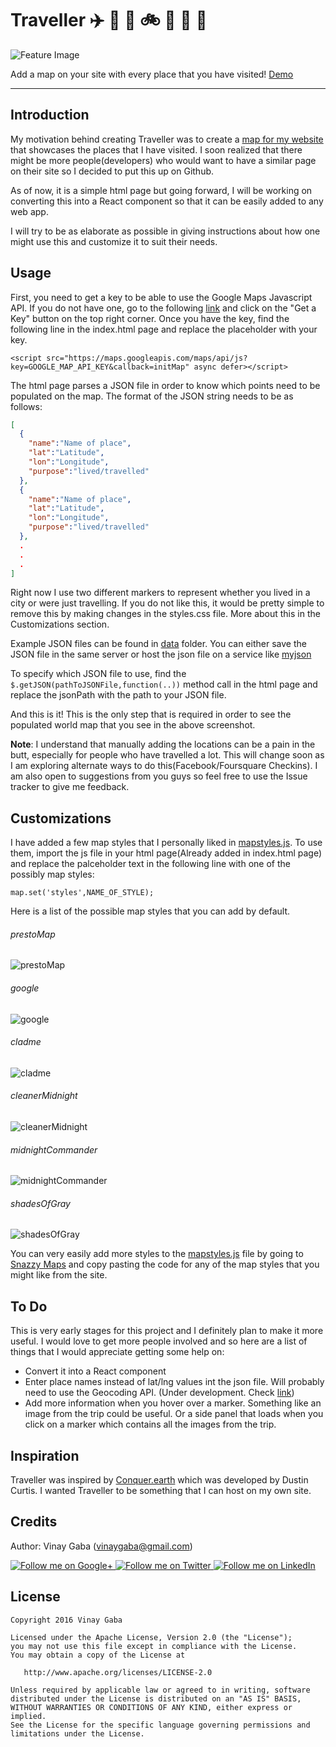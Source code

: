 # Traveller :airplane: :helicopter: :rocket: :bike: :car: :truck: :bus:

![Feature Image](images/FeatureImage.gif)

Add a map on your site with every place that you have visited! [Demo](http://www.vinaygaba.com/traveller/demo.html)

---

Introduction
-----

My motivation behind creating Traveller was to create a [map for my website](http://www.vinaygaba.com/traveller/demo.html) that showcases the places that I have visited. I soon realized that there might be more people(developers) who would want to have a similar page on their site so I decided to put this up on Github.

As of now, it is a simple html page but going forward, I will be working on converting this into a React component so that it can be easily added to any web app.

I will try to be as elaborate as possible in giving instructions about how one might use this and customize it to suit their needs.


Usage
------
First, you need to get a key to be able to use the Google Maps Javascript API. If you do not have one, go to the following [link](https://developers.google.com/maps/documentation/javascript/) and click on the "Get a Key" button on the top right corner. Once you have the key, find the following line in the index.html page and replace the placeholder with your key.
```
<script src="https://maps.googleapis.com/maps/api/js?key=GOOGLE_MAP_API_KEY&callback=initMap" async defer></script>
```

The html page parses a JSON file in order to know which points need to be populated on the map. The format of the JSON string needs to be as follows:

```JSON
[
  {
    "name":"Name of place",
    "lat":"Latitude",
    "lon":"Longitude",
    "purpose":"lived/travelled"
  },
  {
    "name":"Name of place",
    "lat":"Latitude",
    "lon":"Longitude",
    "purpose":"lived/travelled"
  },
  .
  .
  .
]
```
Right now I use two different markers to represent whether you lived in a city or were just travelling. If you do not like this, it would be pretty simple to remove this by making changes in the styles.css file. More about this in the Customizations section.

Example JSON files can be found in [data](data/) folder.
You can either save the JSON file in the same server or host the json file on a service like [myjson](http://myjson.com)

To specify which JSON file to use, find the ```$.getJSON(pathToJSONFile,function(..))``` method call in the html page and replace the jsonPath with the path to your JSON file.

And this is it! This is the only step that is required in order to see the populated world map that you see in the above screenshot.

<b>Note</b>: I understand that manually adding the locations can be a pain in the butt, especially for people who have travelled a lot. This will change soon as I am exploring alternate ways to do this(Facebook/Foursquare Checkins). I am also open to suggestions from you guys so feel free to use the Issue tracker to give me feedback.

Customizations
-----

I have added a few map styles that I personally liked in [mapstyles.js](js/mapstyles.js). To use them, import the js file in your html page(Already added in index.html page) and replace the palceholder text in the following line with one of the possibly map styles:

```
map.set('styles',NAME_OF_STYLE);
```

Here is a list of the possible map styles that you can add by default.

###### prestoMap

![prestoMap](images/prestoMap.png)

###### google

![google](images/google.png)

###### cladme

![cladme](images/cladme.png)

###### cleanerMidnight

![cleanerMidnight](images/cleanerMidnight.png)

###### midnightCommander

![midnightCommander](images/midnightCommander.png)

###### shadesOfGray

![shadesOfGray](images/shadesOfGray.png)



You can very easily add more styles to the [mapstyles.js](js/mapstyles.js) file by going to [Snazzy Maps](https://snazzymaps.com/) and copy pasting the code for any of the map styles that you might like from the site.

To Do
-----
This is very early stages for this project and I definitely plan to make it more useful. I would love to get more people involved and so here are a list of things that I would appreciate getting some help on:

- Convert it into a React component
- Enter place names instead of lat/lng values int the json file. Will probably need to use the Geocoding API. (Under development. Check [link](index-geocode.html))
- Add more information when you hover over a marker. Something like an image from the trip could be useful. Or a side panel that loads when you click on a marker which contains all the images from the trip.

Inspiration
-------
Traveller was inspired by [Conquer.earth](https://conquer.earth) which was developed by Dustin Curtis. I wanted Traveller to be something that I can host on my own site.

Credits
-----------------
Author: Vinay Gaba (vinaygaba@gmail.com)

<a href="https://plus.google.com/+Vinaygaba">
  <img alt="Follow me on Google+"
       src="https://github.com/gabrielemariotti/cardslib/raw/master/demo/images/g+64.png" />
</a>
<a href="https://twitter.com/vinaygaba">
  <img alt="Follow me on Twitter"
       src="https://github.com/gabrielemariotti/cardslib/raw/master/demo/images/twitter64.png" />
</a>
<a href="https://www.linkedin.com/in/vinaygaba">
  <img alt="Follow me on LinkedIn"
       src="https://github.com/gabrielemariotti/cardslib/raw/master/demo/images/linkedin.png" />
</a>


License
-------

    Copyright 2016 Vinay Gaba

    Licensed under the Apache License, Version 2.0 (the "License");
    you may not use this file except in compliance with the License.
    You may obtain a copy of the License at

       http://www.apache.org/licenses/LICENSE-2.0

    Unless required by applicable law or agreed to in writing, software
    distributed under the License is distributed on an "AS IS" BASIS,
    WITHOUT WARRANTIES OR CONDITIONS OF ANY KIND, either express or implied.
    See the License for the specific language governing permissions and
    limitations under the License.
